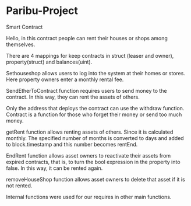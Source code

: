 # Paribu-Project
Smart Contract

Hello, in this contract people can rent their houses or shops among themselves.

There are 4 mappings for keep contracts in struct (leaser and owner), property(struct) and balances(uint).

Sethouseshop allows users to log into the system at their homes or stores. Here property owners enter a monthly rental fee.

SendEtherToContract function requires users to send money to the contract. In this way, they can rent the assets of others.

Only the address that deploys the contract can use the withdraw function. Contract is a function for those who forget their money or send too much money.

getRent function allows renting assets of others. Since it is calculated monthly. The specified number of months is converted to days and added to block.timestamp and this number becomes rentEnd.

EndRent function allows asset owners to reactivate their assets from expired contracts, that is, to turn the bool expression in the property into false. In this way, it can be rented again.

removeHouseShop function allows asset owners to delete that asset if it is not rented.

Internal functions were used for our requires in other main functions.


